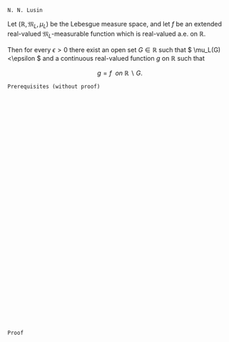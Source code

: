 ```
N. N. Lusin
```
Let $(\mathbb{R}, \mathfrak{M}_L, \mu_L)$ be the Lebesgue measure space,
and let $f$ be an extended real-valued $\mathfrak{M}_L$-measurable function which is real-valued a.e. on $\mathbb{R}$.

Then for every $\epsilon > 0$ there exist an open set $G\in \mathbb{R}$ such that 
$
\mu_L(G)<\epsilon
$
and a continuous real-valued function $g$ on $\mathbb{R}$ such that

$$
g=f \ \ on \ \mathbb{R} \backslash G.
$$

```
Prerequisites (without proof)
```

<br>
<br>
<br>
<br>
<br>
<br>
<br>
<br>
<br>
<br>
<br>
<br>
<br>
<br>
<br>
<br>
<br>
<br>
<br>
<br>
<br>
<br>
<br>
<br>
<br>
<br>
<br>
<br>
<br>
<br>


```
Proof
```
